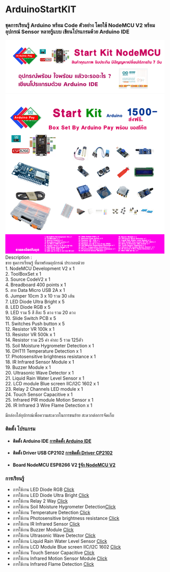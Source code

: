 <h1>ArduinoStartKIT</h1>
<h3>ชุดการเรียนรู้ Arduino พร้อม Code ตัวอย่าง โดยใช้ NodeMCU V2 พร้อมอุปกรณ์ Sensor หลายรู้แบบ เขียนโปรแกรมด้วย
Arduino IDE</h3>
<div>
  <img src="images/StartKit.png" width="500">
</div>
<div>
  <img src="images/BoxKit.png" width="500">
</div>
Description :<br>
ขาย ชุดการเรียนรู้ ที่มาพร้อมอุปกรณ์ ประกอบด้วย<br>
1. NodeMCU Development V2 x 1 <br>
2. ToolBoxSet x 1 <br>
3. Source CodeV2 x 1 <br>
4. Breadboard 400 points x 1 <br>
5. สาย Data Micro USB 2A x 1 <br>
6. Jumper 10cm 3 x 10 รวม 30 เส้น <br>
7. LED Diode Ultra Bright x 5 <br>
8. LED Diode RGB x 5 <br>
9. LED รวม 5 สี สีละ 5 ดวง รวม 20 ดวง <br>
10. Slide Switch PCB x 5 <br>
11. Switches Push button x 5 <br>
12. Resistor VR 100k x 1 <br>
13. Resistor VR 500k x 1 <br>
14. Resistor รวม 25 ค่า ค่าละ 5 รวม 125ตัว <br>
15. Soil Moisture Hygrometer Detection x 1 <br>
16. DHT11 Temperature Detection x 1 <br>
17. Photosensitive brightness resistance x 1 <br>
18. IR Infrared Sensor Module x 1 <br>
19. Buzzer Module x 1 <br>
20. Ultrasonic Wave Detector x 1 <br>
21. Liquid Rain Water Level Sensor x 1 <br>
22. LCD module Blue screen IIC/I2C 1602 x 1 <br>
23. Relay 2 Channels LED module x 1 <br>
24. Touch Sensor Capacitive x 1 <br>
25. Infrared PIR module Motion Sensor x 1 <br>
26. IR Infrared 3 Wire Flame Detection x 1 <br>

มีกล่องใส่อุปกรณ์เพื่อความสะดวกในการขนย้าย สะดวกต่อการจัดเก็บ

<h3>ติดตั้ง โปรแกรม</h3>
<ul>
<li>
<h4>ติดตั้ง Arduino IDE <a target="_bank" href="https://github.com/kprappcompile/InstallArduinoIDE">การติดตั้ง Arduino IDE</a></h4>
</li>
<li>
<h4>ติดตั้ง Driver USB CP2102 <a target="_bank" href="https://github.com/kprappcompile/installCP2102">การติดตั้ง Driver CP2102</a></h4>
</li>
<li>
<h4>Board NodeMCU ESP8266 V2 <a target="_bank" href="https://github.com/kprappcompile/NodeMCU-V2">รู้จัก NodeMCU V2</a> </h4>
</li>
</ul>

<h3>การเรียนรู้</h3>
<ul>
<li>การใช้งาน LED Diode RGB <a target="_bank" href="https://github.com/kprappcompile/LEDDiodeRGB">Click</a></li>
<li>การใช้งาน LED Diode Ultra Bright <a target="_bank" href="https://github.com/kprappcompile/LEDDiodeUltraBright">Click</a></li>
<li>การใช้งาน Relay 2 Way <a target="_bank" href="https://github.com/kprappcompile/Relay2Way">Click</a></li>
<li>การใช้งาน Soil Moisture Hygrometer Detection<a target="_bank" href="https://github.com/kprappcompile/Soil-Moisture-Hygrometer-Detection">Click</a></li>
<li>การใช้งาน Temperature Detection <a target="_bank" href="https://github.com/kprappcompile/Temperature-Detection">Click</a>
</li>
<li>การใช้งาน Photosensitive brightness resistance <a target="_bank" href="https://github.com/kprappcompile/Photosensitive-brightness">Click</a></li>
<li>การใช้งาน IR Infrared Sensor <a target="_bank" href="https://github.com/kprappcompile/IR-Infrared-Sensor">Click</a></li>
<li>การใช้งาน Buzzer Module <a target="_bank" href="https://github.com/kprappcompile/Buzzer-Module">Click</a></li>
<li>การใช้งาน Ultrasonic Wave Detector <a target="_bank" href="https://github.com/kprappcompile/Ultrasonic-Wave-Detector">Click</a>
</li>
<li>การใช้งาน Liquid Rain Water Level Sensor <a target="_bank" href="https://github.com/kprappcompile/Liquid-Rain-Water-Level-Sensor">Click</a></li>
<li>การใช้งาน LCD Module Blue screen IIC/I2C 1602 <a target="_bank" href="https://github.com/kprappcompile/LCD-Module">Click</a></li>
<li>การใช้งาน Touch Sensor Capacitive <a target="_bank" href="https://github.com/kprappcompile/Touch-Sensor-Capacitive">Click</a>
</li>
<li>การใช้งาน Infrared Motion Sensor Module <a target="_bank" href="https://github.com/kprappcompile/Infrared-Motion-Sensor-Module">Click</a></li>
<li>การใช้งาน Infrared Flame Detection <a target="_bank" href="https://github.com/kprappcompile/Infrared-Flame-Detection">Click</a></li>
</ul>
